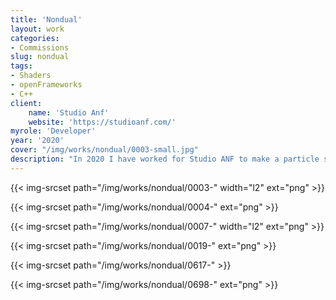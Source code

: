```yaml
---
title: 'Nondual'
layout: work
categories:
- Commissions
slug: nondual
tags:
- Shaders
- openFrameworks
- C++
client:
    name: 'Studio Anf'
    website: 'https://studioanf.com/'
myrole: 'Developer'
year: '2020'
cover: "/img/works/nondual/0003-small.jpg"
description: "In 2020 I have worked for Studio ANF to make a particle system in openFrameworks for albert Van Abbe"
---
```






{{< img-srcset path="/img/works/nondual/0003-" width="l2" ext="png" >}}

{{< img-srcset path="/img/works/nondual/0004-" ext="png" >}}

{{< img-srcset path="/img/works/nondual/0007-" width="l2" ext="png" >}}

{{< img-srcset path="/img/works/nondual/0019-" ext="png" >}}

{{< img-srcset path="/img/works/nondual/0617-"  >}}

{{< img-srcset path="/img/works/nondual/0698-" ext="png" >}}